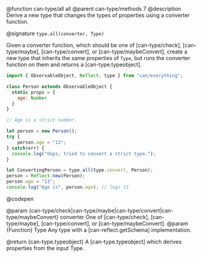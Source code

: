 @function can-type/all all
@parent can-type/methods 7
@description Derive a new type that changes the types of properties using a converter function.

@signature `type.all(converter, Type)`

  Given a converter function, which should be one of [can-type/check], [can-type/maybe], [can-type/convert], or [can-type/maybeConvert], create a new type that inherits the same properties of `Type`, but runs the converter function on them and returns a [can-type.typeobject].

  ```js
  import { ObservableObject, Reflect, type } from "can/everything";

  class Person extends ObservableObject {
    static props = {
      age: Number
    }
  }

  // Age is a strict number.

  let person = new Person();
  try {
      person.age = "13";
  } catch(err) {
    console.log("Oops, tried to convert a strict type.");
  }

  let ConvertingPerson = type.all(type.convert, Person);
  person = Reflect.new(Person);
  person.age = "13";
  console.log("Age is", person.age); // logs 13
  ```
  @codepen

  @param {can-type/check|can-type/maybe|can-type/convert|can-type/maybeConvert} converter One of [can-type/check], [can-type/maybe], [can-type/convert], or [can-type/maybeConvert].
  @param {Function} Type Any type with a [can-reflect.getSchema] implementation.

  @return {can-type.typeobject} A [can-type.typeobject] which derives properties from the input Type.
